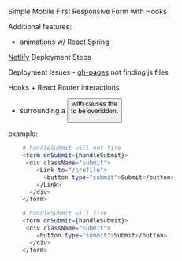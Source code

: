Simple Mobile First Responsive Form with Hooks

Additional features:

- animations w/ React Spring

[Netlify](https://www.freecodecamp.org/news/how-to-deploy-a-react-application-to-netlify-363b8a98a985/) Deployment Steps

Deployment Issues
    - [gh-pages](https://jkyletreman.github.io/react-composable-forms/) not finding js files 

Hooks + React Router interactions

- surrounding a <button> with <Link> causes the <form onSubmit={handleSubmit}> to be overidden.

example:

```sh
    # handleSubmit will not fire
    <form onSubmit={handleSubmit}>
     <div className="submit">
        <Link to="/profile">
          <button type="submit">Submit</button>
        </Link>
      </div>
    </form>
```
```sh
    # handleSubmit will fire
    <form onSubmit={handleSubmit}>
     <div className="submit">
        <button type="submit">Submit</button>
      </div>
    </form>
```
